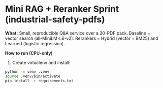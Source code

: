 # Mini RAG + Reranker Sprint (industrial-safety-pdfs)

**What:** Small, reproducible Q&A service over a 20-PDF pack. Baseline = vector search (all-MiniLM-L6-v2). Rerankers = Hybrid (vector + BM25) and Learned (logistic regression).

**How to run (CPU-only)**

1. Create virtualenv and install:

```bash
python -m venv .venv
source .venv/bin/activate
pip install -r requirements.txt
```
